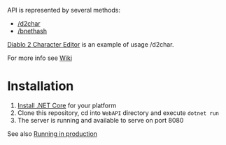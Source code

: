 
API is represented by several methods:
* [/d2char](https://github.com/pvpgn/api.pvpgn.pro/wiki/d2char-method)
* [/bnethash](https://github.com/pvpgn/api.pvpgn.pro/wiki/bnethash-method)

[Diablo 2 Character Editor](https://api.pvpgn.pro/example/d2edit) is an example of usage /d2char.

For more info see [Wiki](https://github.com/pvpgn/api.pvpgn.pro/wiki)

# Installation

1. [Install .NET Core](https://dotnet.microsoft.com/download/linux-package-manager/debian9/sdk-current) for your platform
2. Clone this repository, cd into `WebAPI` directory and execute `dotnet run`
3. The server is running and available to serve on port 8080

See also [Running in production](Running-in-production)
